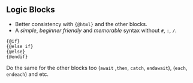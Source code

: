 ## Logic Blocks

- Better consistency with `{@html}` and the other blocks.
- A *simple*, *beginner friendly* and *memorable* syntax without `#`, `:`, `/`.

```svelte
{@if}
{@else if}
{@else}
{@endif}
```

Do the same for the other blocks too (`await` ,`then`, `catch`, `endawait`), (`each`, `endeach`) and etc.
